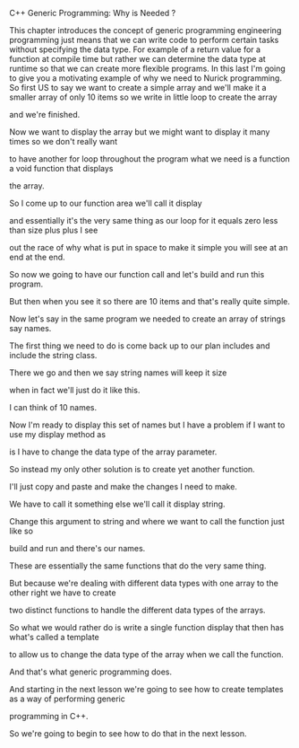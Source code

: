 C++ Generic Programming: Why is Needed ?

This chapter introduces the concept of generic programming engineering programming just means that we can write code to perform certain tasks without specifying the data type. For example of a return value for a function at compile time but rather we can determine the data type at runtime so that we can create more flexible programs. In this last I'm going to give you a motivating example of why we need to Nurick programming. So first US to say we want to create a simple array and we'll make it a smaller array of only 10 items so we write in little loop to create the array

and we're finished.

Now we want to display the array but we might want to display it many times so we don't really want

to have another for loop throughout the program what we need is a function a void function that displays

the array.

So I come up to our function area we'll call it display

and essentially it's the very same thing as our loop for it equals zero less than size plus plus I see

out the race of why what is put in space to make it simple you will see at an end at the end.

So now we going to have our function call and let's build and run this program.

But then when you see it so there are 10 items and that's really quite simple.

Now let's say in the same program we needed to create an array of strings say names.

The first thing we need to do is come back up to our plan includes and include the string class.

There we go and then we say string names will keep it size

when in fact we'll just do it like this.

I can think of 10 names.

Now I'm ready to display this set of names but I have a problem if I want to use my display method as

is I have to change the data type of the array parameter.

So instead my only other solution is to create yet another function.

I'll just copy and paste and make the changes I need to make.

We have to call it something else we'll call it display string.

Change this argument to string and where we want to call the function just like so

build and run and there's our names.

These are essentially the same functions that do the very same thing.

But because we're dealing with different data types with one array to the other right we have to create

two distinct functions to handle the different data types of the arrays.

So what we would rather do is write a single function display that then has what's called a template

to allow us to change the data type of the array when we call the function.

And that's what generic programming does.

And starting in the next lesson we're going to see how to create templates as a way of performing generic

programming in C++.

So we're going to begin to see how to do that in the next lesson.
